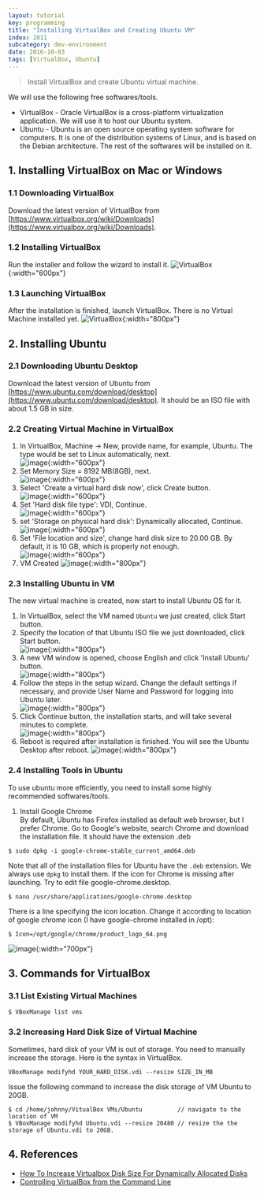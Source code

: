 ```yaml
---
layout: tutorial
key: programming
title: "Installing VirtualBox and Creating Ubuntu VM"
index: 2011
subcategory: dev-environment
date: 2016-10-03
tags: [VirtualBox, Ubuntu]
---
```


> Install VirtualBox and create Ubuntu virtual machine.

We will use the following free softwares/tools.
* VirtualBox - Oracle VirtualBox is a cross-platform virtualization application. We will use it to host our Ubuntu system.
* Ubuntu - Ubuntu is an open source operating system software for computers. It is one of the distribution systems of Linux, and is based on the Debian architecture. The rest of the softwares will be installed on it.

## 1. Installing VirtualBox on Mac or Windows
### 1.1 Downloading VirtualBox
Download the latest version of VirtualBox from [https://www.virtualbox.org/wiki/Downloads](https://www.virtualbox.org/wiki/Downloads).
### 1.2 Installing VirtualBox
Run the installer and follow the wizard to install it.
![VirtualBox](/assets/images/programming/2011/installvirtualbox.png){:width="600px"}  
### 1.3 Launching VirtualBox
After the installation is finished, launch VirtualBox. There is no Virtual Machine installed yet.
![VirtualBox](/assets/images/programming/2011/VirtualBox.png){:width="800px"}  
## 2. Installing Ubuntu
### 2.1 Downloading Ubuntu Desktop
Download the latest version of Ubuntu from [https://www.ubuntu.com/download/desktop](https://www.ubuntu.com/download/desktop). It should be an ISO file with about 1.5 GB in size.
### 2.2 Creating Virtual Machine in VirtualBox
1) In VirtualBox, Machine -> New, provide name, for example, Ubuntu. The type would be set to Linux automatically, next.  
![image](/assets/images/programming/2011/create_vm_os.png){:width="600px"}  
2) Set Memory Size = 8192 MB(8GB), next.  
![image](/assets/images/programming/2011/create_vm_memory.png){:width="600px"}  
3) Select 'Create a virtual hard disk now', click Create button.  
![image](/assets/images/programming/2011/create_vm_harddisk.png){:width="600px"}  
4) Set 'Hard disk file type': VDI, Continue.  
![image](/assets/images/programming/2011/create_vm_vdi.png){:width="600px"}  
5) set 'Storage on physical hard disk': Dynamically allocated, Continue.  
![image](/assets/images/programming/2011/create_vm_dynamically.png){:width="600px"}  
6) Set 'File location and size', change hard disk size to 20.00 GB. By default, it is 10 GB, which is properly not enough.  
![image](/assets/images/programming/2011/create_vm_location.png){:width="600px"}  
7) VM Created
![image](/assets/images/programming/2011/ubuntuvm.png){:width="800px"}  
### 2.3 Installing Ubuntu in VM
The new virtual machine is created, now start to install Ubuntu OS for it.  
1) In VirtualBox, select the VM named `Ubuntu` we just created, click Start button.  
2) Specify the location of that Ubuntu ISO file we just downloaded, click Start button.  
![image](/assets/images/programming/2011/ubuntu_file.png){:width="800px"}  
3) A new VM window is opened, choose English and click 'Install Ubuntu' button.  
![image](/assets/images/programming/2011/ubuntu_install.png){:width="800px"}  
4) Follow the steps in the setup wizard. Change the default settings if necessary, and provide User Name and Password for logging into Ubuntu later.  
![image](/assets/images/programming/2011/ubuntu_userpwd.png){:width="800px"}  
5) Click Continue button, the installation starts, and will take several minutes to complete.  
![image](/assets/images/programming/2011/ubuntu_installing.png){:width="800px"}  
6) Reboot is required after installation is finished. You will see the Ubuntu Desktop after reboot.
![image](/assets/images/programming/2011/ubuntudesktop.png){:width="800px"}  
### 2.4 Installing Tools in Ubuntu
To use ubuntu more efficiently, you need to install some highly recommended softwares/tools.  
1) Install Google Chrome  
By default, Ubuntu has Firefox installed as default web browser, but I prefer Chrome.
Go to Google's website, search Chrome and download the installation file. It should have the extension .deb
```raw
$ sudo dpkg -i google-chrome-stable_current_amd64.deb
```
Note that all of the installation files for Ubuntu have the `.deb` extension. We always use `dpkg` to install them.
If the icon for Chrome is missing after launching. Try to edit file google-chrome.desktop.
```raw
$ nano /usr/share/applications/google-chrome.desktop
```
There is a line specifying the icon location. Change it according to location of google chrome icon (I have google-chrome installed in /opt):
```raw
$ Icon=/opt/google/chrome/product_logo_64.png
```
![image](/assets/images/programming/2011/chromeicon.png){:width="700px"}  

## 3. Commands for VirtualBox
### 3.1 List Existing Virtual Machines
```raw
$ VBoxManage list vms
```
### 3.2 Increasing Hard Disk Size of Virtual Machine
Sometimes, hard disk of your VM is out of storage. You need to manually increase the storage. Here is the syntax in VirtualBox.
```raw
VBoxManage modifyhd YOUR_HARD_DISK.vdi --resize SIZE_IN_MB
```
Issue the following command to increase the disk storage of VM Ubuntu to 20GB.
```raw
$ cd /home/johnny/VitualBox VMs/Ubuntu          // navigate to the location of VM
$ VBoxManage modifyhd Ubuntu.vdi --resize 20480 // resize the the storage of Ubuntu.vdi to 20GB.
```

## 4. References
* [How To Increase Virtualbox Disk Size For Dynamically Allocated Disks](https://www.linuxbabe.com/virtualbox/how-to-increase-virtualbox-disk-size-for-dynamically-allocated-disks)
* [Controlling VirtualBox from the Command Line](http://www.oracle.com/technetwork/articles/servers-storage-admin/manage-vbox-cli-2264359.html)
